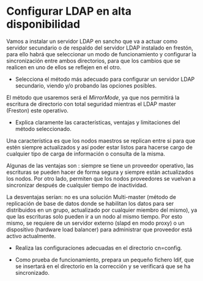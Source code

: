 # Configurar LDAP en alta disponibilidad

Vamos a instalar un servidor LDAP en sancho que va a actuar como servidor 
secundario o de respaldo del servidor LDAP instalado en frestón, para ello 
habrá que seleccionar un modo de funcionamiento y configurar la sincronización 
entre ambos directorios, para que los cambios que se realicen en uno de ellos 
se reflejen en el otro.

* Selecciona el método más adecuado para configurar un servidor LDAP 
secundario, viendo y/o probando las opciones posibles.

El método que usaremos será el _MirrorMode_, ya que nos permitirá la
escritura de directorio con total seguridad mientras el LDAP master 
(Freston) este operativo.
   
* Explica claramente las características, ventajas y limitaciones del método 
seleccionado.

Una característica es que los nodos maestros se replican entre si para que 
estén siempre actualizados y así poder estar listos para hacerse cargo de 
cualquier tipo de carga de información o consulta de la misma.

Algunas de las ventajas son : siempre se tiene un proveedor operativo, las
escrituras se pueden hacer de forma segura y siempre están actualizados los
nodos. Por otro lado, permiten que los nodos proveedores se vuelvan a 
sincronizar después de cualquier tiempo de inactividad.

La desventajas serían: no es una solución Multi-master (método de replicación
de base de datos donde se habilitan los datos para ser distribuidos en un
grupo, actualizado por cualquier miembro del mismo), ya que las escrituras
solo pueden ir a un nodo al mismo tiempo. Por esto mismo, se requiere de un
servidor externo (slapd en modo proxy) o un dispositivo (hardware load 
balancer) para administrar que proveedor está activo actualmente.
  
* Realiza las configuraciones adecuadas en el directorio cn=config.
   
* Como prueba de funcionamiento, prepara un pequeño fichero ldif, que se 
insertará en el directorio en la corrección y se verificará que se ha 
sincronizado.


